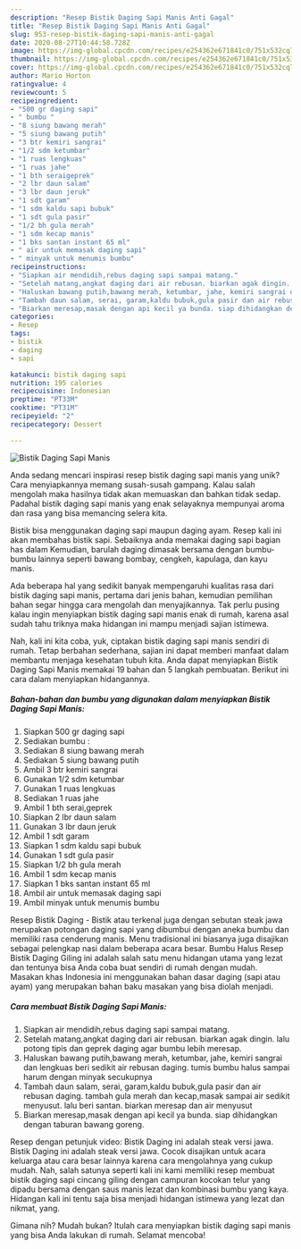 ```yaml
---
description: "Resep Bistik Daging Sapi Manis Anti Gagal"
title: "Resep Bistik Daging Sapi Manis Anti Gagal"
slug: 953-resep-bistik-daging-sapi-manis-anti-gagal
date: 2020-08-27T10:44:58.728Z
image: https://img-global.cpcdn.com/recipes/e254362e671841c0/751x532cq70/bistik-daging-sapi-manis-foto-resep-utama.jpg
thumbnail: https://img-global.cpcdn.com/recipes/e254362e671841c0/751x532cq70/bistik-daging-sapi-manis-foto-resep-utama.jpg
cover: https://img-global.cpcdn.com/recipes/e254362e671841c0/751x532cq70/bistik-daging-sapi-manis-foto-resep-utama.jpg
author: Mario Horton
ratingvalue: 4
reviewcount: 5
recipeingredient:
- "500 gr daging sapi"
- " bumbu "
- "8 siung bawang merah"
- "5 siung bawang putih"
- "3 btr kemiri sangrai"
- "1/2 sdm ketumbar"
- "1 ruas lengkuas"
- "1 ruas jahe"
- "1 bth seraigeprek"
- "2 lbr daun salam"
- "3 lbr daun jeruk"
- "1 sdt garam"
- "1 sdm kaldu sapi bubuk"
- "1 sdt gula pasir"
- "1/2 bh gula merah"
- "1 sdm kecap manis"
- "1 bks santan instant 65 ml"
- " air untuk memasak daging sapi"
- " minyak untuk menumis bumbu"
recipeinstructions:
- "Siapkan air mendidih,rebus daging sapi sampai matang."
- "Setelah matang,angkat daging dari air rebusan. biarkan agak dingin. lalu potong tipis dan geprek daging agar bumbu lebih meresap."
- "Haluskan bawang putih,bawang merah, ketumbar, jahe, kemiri sangrai dan lengkuas beri sedikit air rebusan daging. tumis bumbu halus sampai harum dengan minyak secukupnya"
- "Tambah daun salam, serai, garam,kaldu bubuk,gula pasir dan air rebusan daging. tambah gula merah dan kecap,masak sampai air sedikit menyusut. lalu beri santan. biarkan meresap dan air menyusut"
- "Biarkan meresap,masak dengan api kecil ya bunda. siap dihidangkan dengan taburan bawang goreng."
categories:
- Resep
tags:
- bistik
- daging
- sapi

katakunci: bistik daging sapi 
nutrition: 195 calories
recipecuisine: Indonesian
preptime: "PT33M"
cooktime: "PT31M"
recipeyield: "2"
recipecategory: Dessert

---
```



![Bistik Daging Sapi Manis](https://img-global.cpcdn.com/recipes/e254362e671841c0/751x532cq70/bistik-daging-sapi-manis-foto-resep-utama.jpg)

Anda sedang mencari inspirasi resep bistik daging sapi manis yang unik? Cara menyiapkannya memang susah-susah gampang. Kalau salah mengolah maka hasilnya tidak akan memuaskan dan bahkan tidak sedap. Padahal bistik daging sapi manis yang enak selayaknya mempunyai aroma dan rasa yang bisa memancing selera kita.

Bistik bisa menggunakan daging sapi maupun daging ayam. Resep kali ini akan membahas bistik sapi. Sebaiknya anda memakai daging sapi bagian has dalam Kemudian, barulah daging dimasak bersama dengan bumbu-bumbu lainnya seperti bawang bombay, cengkeh, kapulaga, dan kayu manis.

Ada beberapa hal yang sedikit banyak mempengaruhi kualitas rasa dari bistik daging sapi manis, pertama dari jenis bahan, kemudian pemilihan bahan segar hingga cara mengolah dan menyajikannya. Tak perlu pusing kalau ingin menyiapkan bistik daging sapi manis enak di rumah, karena asal sudah tahu triknya maka hidangan ini mampu menjadi sajian istimewa.


Nah, kali ini kita coba, yuk, ciptakan bistik daging sapi manis sendiri di rumah. Tetap berbahan sederhana, sajian ini dapat memberi manfaat dalam membantu menjaga kesehatan tubuh kita. Anda dapat menyiapkan Bistik Daging Sapi Manis memakai 19 bahan dan 5 langkah pembuatan. Berikut ini cara dalam menyiapkan hidangannya.

<!--inarticleads1-->

##### Bahan-bahan dan bumbu yang digunakan dalam menyiapkan Bistik Daging Sapi Manis:

1. Siapkan 500 gr daging sapi
1. Sediakan  bumbu :
1. Sediakan 8 siung bawang merah
1. Sediakan 5 siung bawang putih
1. Ambil 3 btr kemiri sangrai
1. Gunakan 1/2 sdm ketumbar
1. Gunakan 1 ruas lengkuas
1. Sediakan 1 ruas jahe
1. Ambil 1 bth serai,geprek
1. Siapkan 2 lbr daun salam
1. Gunakan 3 lbr daun jeruk
1. Ambil 1 sdt garam
1. Siapkan 1 sdm kaldu sapi bubuk
1. Gunakan 1 sdt gula pasir
1. Siapkan 1/2 bh gula merah
1. Ambil 1 sdm kecap manis
1. Siapkan 1 bks santan instant 65 ml
1. Ambil  air untuk memasak daging sapi
1. Ambil  minyak untuk menumis bumbu


Resep Bistik Daging - Bistik atau terkenal juga dengan sebutan steak jawa merupakan potongan daging sapi yang dibumbui dengan aneka bumbu dan memiliki rasa cenderung manis. Menu tradisional ini biasanya juga disajikan sebagai pelengkap nasi dalam beberapa acara besar. Bumbu Halus Resep Bistik Daging Giling ini adalah salah satu menu hidangan utama yang lezat dan tentunya bisa Anda coba buat sendiri di rumah dengan mudah. Masakan khas Indonesia ini menggunakan bahan dasar daging (sapi atau ayam) yang merupakan bahan baku masakan yang bisa diolah menjadi. 

<!--inarticleads2-->

##### Cara membuat Bistik Daging Sapi Manis:

1. Siapkan air mendidih,rebus daging sapi sampai matang.
1. Setelah matang,angkat daging dari air rebusan. biarkan agak dingin. lalu potong tipis dan geprek daging agar bumbu lebih meresap.
1. Haluskan bawang putih,bawang merah, ketumbar, jahe, kemiri sangrai dan lengkuas beri sedikit air rebusan daging. tumis bumbu halus sampai harum dengan minyak secukupnya
1. Tambah daun salam, serai, garam,kaldu bubuk,gula pasir dan air rebusan daging. tambah gula merah dan kecap,masak sampai air sedikit menyusut. lalu beri santan. biarkan meresap dan air menyusut
1. Biarkan meresap,masak dengan api kecil ya bunda. siap dihidangkan dengan taburan bawang goreng.


Resep dengan petunjuk video: Bistik Daging ini adalah steak versi jawa. Bistik Daging ini adalah steak versi jawa. Cocok disajikan untuk acara keluarga atau cara besar lainnya karena cara mengolahnya yang cukup mudah. Nah, salah satunya seperti kali ini kami memiliki resep membuat bistik daging sapi cincang giling dengan campuran kocokan telur yang dipadu bersama dengan saus manis lezat dan kombinasi bumbu yang kaya. Hidangan kali ini tentu saja bisa menjadi hidangan istimewa yang lezat dan nikmat, yang. 

Gimana nih? Mudah bukan? Itulah cara menyiapkan bistik daging sapi manis yang bisa Anda lakukan di rumah. Selamat mencoba!
